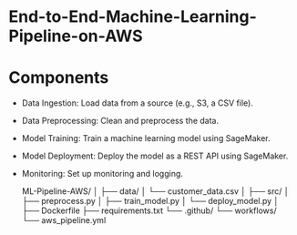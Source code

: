 # End-to-End-Machine-Learning-Pipeline-on-AWS

# Components
- Data Ingestion: Load data from a source (e.g., S3, a CSV file).
- Data Preprocessing: Clean and preprocess the data.
- Model Training: Train a machine learning model using SageMaker.
- Model Deployment: Deploy the model as a REST API using SageMaker.
- Monitoring: Set up monitoring and logging.

  ML-Pipeline-AWS/
│
├── data/
│   └── customer_data.csv
│
├── src/
│   ├── preprocess.py
│   ├── train_model.py
│   └── deploy_model.py
│
├── Dockerfile
├── requirements.txt
└── .github/
    └── workflows/
        └── aws_pipeline.yml
